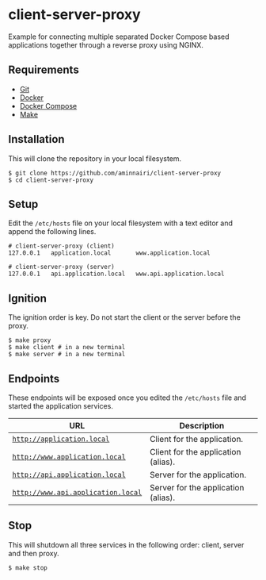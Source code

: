 # client-server-proxy

Example for connecting multiple separated Docker Compose based applications together through a reverse proxy using NGINX.

## Requirements

- [Git](https://git-scm.com/)
- [Docker](https://www.docker.com/)
- [Docker Compose](https://docs.docker.com/compose/)
- [Make](https://www.gnu.org/software/make/)

## Installation

This will clone the repository in your local filesystem.

```console
$ git clone https://github.com/aminnairi/client-server-proxy
$ cd client-server-proxy
```

## Setup

Edit the `/etc/hosts` file on your local filesystem with a text editor and append the following lines.

```
# client-server-proxy (client)
127.0.0.1   application.local       www.application.local

# client-server-proxy (server)
127.0.0.1   api.application.local   www.api.application.local
```

## Ignition

The ignition order is key. Do not start the client or the server before the proxy.

```console
$ make proxy
$ make client # in a new terminal
$ make server # in a new terminal
```

## Endpoints

These endpoints will be exposed once you edited the `/etc/hosts` file and started the application services.

URL | Description
---|---
[`http://application.local`](http://application.local) | Client for the application.
[`http://www.application.local`](http://www.application.local) | Client for the application (alias).
[`http://api.application.local`](http://api.application.local) | Server for the application.
[`http://www.api.application.local`](http://www.api.application.local) | Server for the application (alias).

## Stop

This will shutdown all three services in the following order: client, server and then proxy.

```console
$ make stop
```

